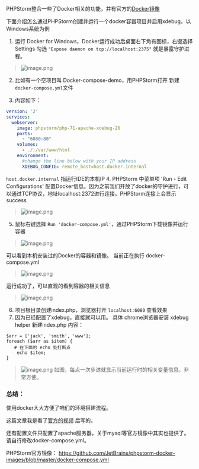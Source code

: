 PHPStorm整合一些了Docker相关的功能，并有官方的[Docker镜像](https://hub.docker.com/r/phpstorm/php-71-apache-xdebug/)

下面介绍怎么通过PHPStorm创建并运行一个docker容器项目并启用xdebug，以Windows系统为例
1. 运行 Docker for Windows，Docker运行成功后桌面右下角有图标，右键选择Settings
勾选 `"Expose daemon on tcp://localhost:2375"` 就是暴露守护进程。

> ![image.png](https://hexo-blog.pek3b.qingstor.com/upload_images/71414-32abe015ec6f0d83.png?imageMogr2/auto-orient/strip%7CimageView2/2/w/1240)

2. 比如有一个空项目叫 Docker-compose-demo，用PHPStorm打开
 新建 `docker-compose.yml`文件 

3. 内容如下：
```yaml
version: '2'
services:
  webserver:
    image: phpstorm/php-71-apache-xdebug-26
    ports:
      - "6080:80"
    volumes:
      - ./:/var/www/html
    environment:
      #change the line below with your IP address
      XDEBUG_CONFIG: remote_host=host.docker.internal
```
`host.docker.internal` 指运行IDE的本机IP
4.  PHPStorm 中菜单项 'Run - Edit Configurations' 配置Docker信息。因为之前我们开放了docker的守护进行，可以通过TCP协议，地址localhost:2372进行连接。PHPStorm连接上会显示 success

> ![image.png](https://hexo-blog.pek3b.qingstor.com/upload_images/71414-11055592fc40363b.png?imageMogr2/auto-orient/strip%7CimageView2/2/w/1240)

5. 鼠标右键选择 `Run 'docker-compose.yml'`，通过PHPStorm下载镜像并运行容器
> ![image.png](https://hexo-blog.pek3b.qingstor.com/upload_images/71414-158940ebd3c8d5ae.png?imageMogr2/auto-orient/strip%7CimageView2/2/w/1240)

可以看到本机安装过的Docker的容器和镜像。
当前正在执行 docker-compose.yml

> ![image.png](https://hexo-blog.pek3b.qingstor.com/upload_images/71414-2f5f6d49f0b7819f.png?imageMogr2/auto-orient/strip%7CimageView2/2/w/1240)

运行成功了，可以直观的看到容器的相关信息
> ![image.png](https://hexo-blog.pek3b.qingstor.com/upload_images/71414-09b95cb716bf5062.png?imageMogr2/auto-orient/strip%7CimageView2/2/w/1240)

6. 项目根目录创建index.php，浏览器打开 `localhost:6080` 查看效果
7. 因为已经配置了xdebug，直接就可以用。
具体 chrome浏览器安装 xdebug helper
新建index.php
内容：
```
$arr = ['jack', 'smith', 'www'];
foreach ($arr as $item) {
   # 在下面的 echo 处打断点
    echo $item;
}
```
> ![image.png](https://hexo-blog.pek3b.qingstor.com/upload_images/71414-7056ab428f86095d.png?imageMogr2/auto-orient/strip%7CimageView2/2/w/1240)
如图，每点一次步进就显示当前运行时的相关变量信息。非常方便。

### 总结：
使用docker大大方便了咱们的环境搭建流程。

这篇文章我是看了[官方的视频](https://www.youtube.com/watch?v=bWbXMy_mxxE) 后写的。

还有配置文件只配置了apache服务器，关于mysql等官方镜像中其实也提供了。请自行修改docker-compose.yml。

PHPStorm官方镜像：
https://github.com/JetBrains/phpstorm-docker-images/blob/master/docker-compose.yml
